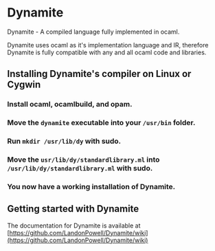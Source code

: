 # Dynamite
Dynamite - A compiled language fully implemented in ocaml.

Dynamite uses ocaml as it's implementation language and IR, therefore Dynamite is fully 
compatible with any and all ocaml code and libraries.

## Installing Dynamite's compiler on Linux or Cygwin

### Install ocaml, ocamlbuild, and opam.
### Move the `dynamite` executable into your `/usr/bin` folder.
### Run `mkdir /usr/lib/dy` with sudo.
### Move the `usr/lib/dy/standardlibrary.ml` into `/usr/lib/dy/standardlibrary.ml` with sudo.

### You now have a working installation of Dynamite.

## Getting started with Dynamite

The documentation for Dynamite is available at 
[https://github.com/LandonPowell/Dynamite/wiki](https://github.com/LandonPowell/Dynamite/wiki)
